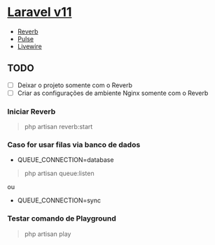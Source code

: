 # [Laravel v11][l-laravel]
- [Reverb][l-reverb]
- [Pulse][l-pulse]
- [Livewire][l-livewire]

## TODO
- [ ] Deixar o projeto somente com o Reverb
- [ ] Criar as configurações de ambiente Nginx somente com o Reverb

### Iniciar Reverb
> php artisan reverb:start

### Caso for usar filas via banco de dados
- QUEUE_CONNECTION=database
> php artisan queue:listen

ou

- QUEUE_CONNECTION=sync

### Testar comando de Playground
> php artisan play

[l-laravel]: https://laravel.com/docs/11.x
[l-reverb]: https://laravel.com/docs/11.x/reverb
[l-pulse]: https://laravel.com/docs/11.x/pulse
[l-livewire]: https://livewire.laravel.com/docs/quickstart
